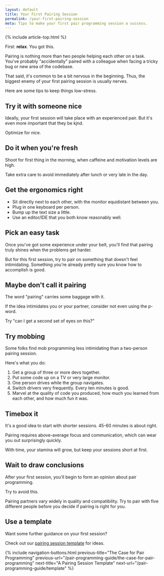 ```yaml
---
layout: default
title: Your First Pairing Session
permalink: /your-first-pairing-session
meta: Tips to make your first pair programming session a success.
---
```


{% include article-top.html %}

First: **relax**. You got this.

Pairing is nothing more than two people helping each other on a task. You've probably "accidentally" paired with a colleague when facing a tricky bug or new area of the codebase.

That said, it's common to be a bit nervous in the beginning. Thus, the biggest enemy of your first pairing session is usually nerves.

Here are some tips to keep things low-stress.


## Try it with someone nice

Ideally, your first session will take place with an experienced pair. But it's even more important that they be kjnd.

Optimize for nice.


## Do it when you're fresh

Shoot for first thing in the morning, when caffeine and motivation levels are high.

Take extra care to avoid immediately after lunch or very late in the day.


## Get the ergonomics right

- Sit directly next to each other, with the monitor equidistant between you.
- Plug in one keyboard per person.
- Bump up the text size a little.
- Use an editor/IDE that you both know reasonably well.


## Pick an easy task

Once you've got some experience under your belt, you'll find that pairing truly shines when the problems get harder.

But for this first session, try to pair on something that doesn't feel intimidating. Something you're already pretty sure you know how to accomplish is good.


## Maybe don't call it pairing

The word "pairing" carries some baggage with it.

If the idea intimidates you or your partner, consider not even using the p-word.

Try "can I get a second set of eyes on this?"


## Try mobbing

Some folks find mob programming less intimidating than a two-person pairing session.

Here's what you do:

1. Get a group of three or more devs together.
2. Put some code up on a TV or very large monitor.
3. One person drives while the group navigates.
4. Switch drivers very frequently. Every ten minutes is good.
5. Marvel at the quality of code you produced, how much you learned from each other, and how much fun it was.


## Timebox it

It's a good idea to start with shorter sessions. 45-60 minutes is about right.

Pairing requires above-average focus and communication, which can wear you out surprisingly quickly.

With time, your stamina will grow, but keep your sessions short at first.


## Wait to draw conclusions

After your first session, you'll begin to form an opinion about pair programming. 

Try to avoid this.

Pairing partners vary widely in quality and compatibility. Try to pair with five different people before you decide if pairing is right for you.


## Use a template

Want some further guidance on your first session?

Check out our [pairing session template](/pair-programming-guide/template) for ideas.


{% 
include navigation-buttons.html 
previous-title="The Case for Pair Programming" 
previous-url="/pair-programming-guide/the-case-for-pair-programming"
next-title="A Pairing Session Template"
next-url="/pair-programming-guide/template"
%}
